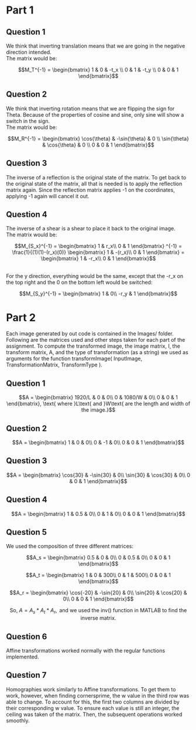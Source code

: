 # Part 1
## Question 1
We think that inverting translation means that we are going in the negative direction intended. <br>
The matrix would be:

```math
M_T^{-1} = 
\begin{bmatrix}
1 & 0 & -t_x \\
0 & 1 & -t_y \\
0 & 0 & 1
\end{bmatrix}
```

## Question 2
We think that inverting rotation means that we are flipping the sign for Theta. Because of the properties of cosine and sine, only sine will show a switch in the sign. <br>
The matrix would be:

```math
M_R^{-1} = 
\begin{bmatrix}
\cos{\theta} & -\sin{\theta} & 0 \\
\sin{\theta} & \cos{\theta} & 0 \\
0 & 0 & 1
\end{bmatrix}
```

## Question 3
The inverse of a reflection is the original state of the matrix. To get back to the original state of the matrix, all that is needed is to apply the reflection matrix again. Since the reflection matrix applies -1 on the coordinates, applying -1 again will cancel it out. 

## Question 4
The inverse of a shear is a shear to place it back to the original image.
 <br>
The matrix would be:

```math
M_{S_x}^{-1} = 
\begin{bmatrix}
1 & r_x\\
0 & 1
\end{bmatrix} ^{-1}
= 
\frac{1}{(1)(1)-(r_x)(0)}
\begin{bmatrix}
1 & -(r_x)\\
0 & 1
\end{bmatrix}
=
\begin{bmatrix}
1 & -r_x\\
0 & 1
\end{bmatrix}
```
<br>
For the y direction, everything would be the same, except that the -r_x on the top right and the 0 on the bottom left would be switched: 

```math
M_{S_y}^{-1} =
\begin{bmatrix}
1 & 0\\
-r_y & 1
\end{bmatrix}
```

# Part 2
Each image generated by out code is contained in the Images/ folder. Following are the matrices used and other steps taken for each part of the assignment. To compute the transformed image, the image matrix, I, the transform matrix, A, and the type of transformation (as a string) we used as arguments for the function transformImage( InputImage, TransformationMatrix, TransformType ).

## Question 1

```math
A = \begin{bmatrix}
    1920/L & 0 & 0\\
    0 & 1080/W & 0\\
    0 & 0 & 1
    \end{bmatrix},
    \text{ where }L\text{ and }W\text{ are the length and width of the image.}
```

## Question 2

```math
A = \begin{bmatrix}
    1 & 0 & 0\\
    0 & -1 & 0\\
    0 & 0 & 1
    \end{bmatrix}
```

## Question 3

```math
A = \begin{bmatrix}
    \cos{30} & -\sin{30} & 0\\
    \sin{30} & \cos{30} & 0\\
    0 & 0 & 1
    \end{bmatrix}
```

## Question 4

```math
A = \begin{bmatrix}
    1 & 0.5 & 0\\
    0 & 1 & 0\\
    0 & 0 & 1
    \end{bmatrix}
```

## Question 5
We used the composition of three different matrices:

```math
A_s = \begin{bmatrix}
    0.5 & 0 & 0\\
    0 & 0.5 & 0\\
    0 & 0 & 1
    \end{bmatrix}
```

```math
A_t = \begin{bmatrix}
    1 & 0 & 300\\
    0 & 1 & 500\\
    0 & 0 & 1
    \end{bmatrix}
```

```math
A_r = \begin{bmatrix}
    \cos{-20} & -\sin{20} & 0\\
    \sin{20} & \cos{20} & 0\\
    0 & 0 & 1
    \end{bmatrix}
```

```math
    \text{So, }A=A_s*A_t*A_r,\text{ and we used the inv() function in MATLAB to find the inverse matrix.}
```

## Question 6
Affine transformations worked normally with the regular functions implemented.

## Question 7
Homographies work similarly to Affine transformations. To get them to work, however, when finding cornersprime, the w value in the third row was able to change. To account for this, the first two columns are divided by their corresponding w value. To ensure each value is still an integer, the ceiling was taken of the matrix. Then, the subsequent operations worked smoothly.
